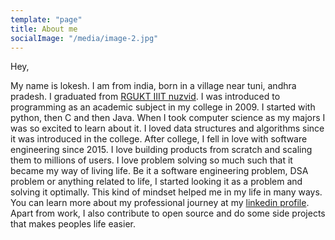 ```yaml
---
template: "page"
title: About me
socialImage: "/media/image-2.jpg"
---
```

Hey,


My name is lokesh. I am from india, born in a village near tuni, andhra pradesh. I graduated from [RGUKT IIIT nuzvid](https://rguktn.ac.in). I was introduced to programming as an academic subject in my college in 2009. I started with python, then C and then Java. When I took computer science as my majors I was so excited to learn about it. I loved data structures and algorithms since it was introduced in the college. After college, I fell in love with software engineering since 2015. I love building products from scratch and scaling them to millions of users.  I love problem solving so much such that it became my way of living life. Be it a software engineering problem, DSA problem or anything related to life, I started looking it as a problem and solving it optimally. This kind of mindset helped me in my life in many ways. You can learn more about my professional journey at my [linkedin profile](https://linkedin.com/in/lokesh1729). Apart from work, I also contribute to open source and do some side projects that makes peoples life easier.
